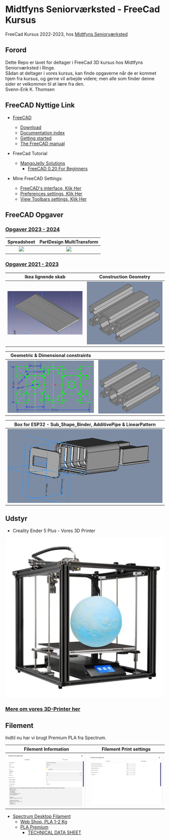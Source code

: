 # Midtfyns Seniorværksted - FreeCad Kursus

FreeCad Kursus 2022-2023, hos [Midtfyns Seniorværksted](https://goo.gl/maps/WXFCVKzskd565Whi8)

## Forord  

Dette Repo er lavet for deltager i FreeCad 3D kursus hos Midtfyns Seniorværksted i Ringe.  
Sådan at deltager i vores kursus, kan finde opgaverne når de er kommet hjem fra kursus, og gerne vil arbejde videre; men alle som finder denne sider er velkommen til at lære fra den.  
Svenn-Erik K. Thomsen

## FreeCAD Nyttige Link

* [FreeCAD](https://www.freecadweb.org/)
  * [Download](https://www.freecadweb.org/downloads.php)
  * [Documentation index](https://wiki.freecad.org/)
  * [Getting started](https://wiki.freecad.org/Getting_started)
  * [The FreeCAD manual](https://wiki.freecad.org/Manual)
* FreeCad Tutorial
  * [MangoJelly Solutions](https://www.youtube.com/c/MangoJellySolutions/playlists)
    * [FreeCAD 0.20 For Beginners](https://www.youtube.com/playlist?list=PLWuyJLVUNtc0UszswD0oD5q4VeWTrK7JC)

* Mine FreeCAD Settings:
  * [FreeCAD's interface, Klik Her](./FreeCAD_%20interface.md)
  * [Preferences settings, Klik Her](./PreferencesSettings.md)  
  * [View Toolbars settings, Klik Her](./ViewToolbarsSettings.md)

## FreeCAD Opgaver

### [Opgaver 2023 - 2024](./Opgaver/2023-2024/2023-2024.md)

|Spreadsheet|PartDesign MultiTransform|
|:---:|:---:|
|![](./Opgaver/2023-2024/NotePad/Images/Skærmbillede%20fra%202023-08-29%2016-15-28.png)|![](./Opgaver/2023-2024/PapirHolder/Images/Skærmbillede%20fra%202023-08-29%2016-04-38.png)

### [Opgaver 2021 - 2023](./Opgaver/2021-2023/2021-2023.md)

|Ikea lignende skab|Construction Geometry|
|:---:|:---:|
|![Skab](./Opgaver/2021-2023/001_PartDesign/Images/001.000_PartDesign_skabsSider.png)|![AluProfile](./Opgaver/2021-2023/002_PartDesign-AluProfile/Images/Opgave_002.png)

|Geometric & Dimensional constraints||
|:---:|:---:|
|![Skab](./Opgaver/2021-2023/003_Sketcher%20Symmetry%20-%20Geometric%20&%20Dimensional%20constraints/Images/Sketch002/20x40_Sketch.png)|![AluProfile](./Opgaver/2021-2023/002_PartDesign-AluProfile/Images/Opgave_002.png)

|Box for ESP32 - Sub_Shape_Binder, AdditivePipe & LinearPattern|
|:---:|
|![Skab](./Opgaver/2021-2023/005_Lars_Skjærris/Images/Skærmbillede%20fra%202022-11-27%2020-39-26.png)|

## Udstyr

* Creality Ender 5 Plus - Vores 3D Printer

[![3D-Printer](./3D-Printer/CR-Ender5_Pro_Plus/Image/Creality-Ender-5-Plus-510x510.webp)](./3D-Printer/CR-Ender5_Pro_Plus/README.md)

### [Mere om vores 3D-Printer her](./3D-Printer/CR-Ender5_Pro_Plus/README.md)

## Filement

Indtil nu har vi brugt Premium PLA fra Spectrum.

|Filement Information |Filement Print settings |
|:---:|:---:|
|![Information](./Images/Filement_1.png)|![settings](./Images/Filement_2.png)| 

* [Spectrum Desktop Filament](https://spectrumfilaments.com/en/products-serie/desktopline/) 
  * [Web Shop, PLA 1-2 Kg](https://shop.spectrumfilaments.com/eng_m_PLA-1630.html?filter_traits[51]=107,131&filter_traits[19]=20)
  * [PLA Premium](https://cdn.3dstore.dk/wp-content/uploads/2021/03/Spectrum_Catalogue_2019.pdf)
    * [TECHNICAL DATA SHEET](https://spectrumfilaments.com/wp-content/uploads/2021/12/en_tds_spectrum_pla_premium.pdf)

